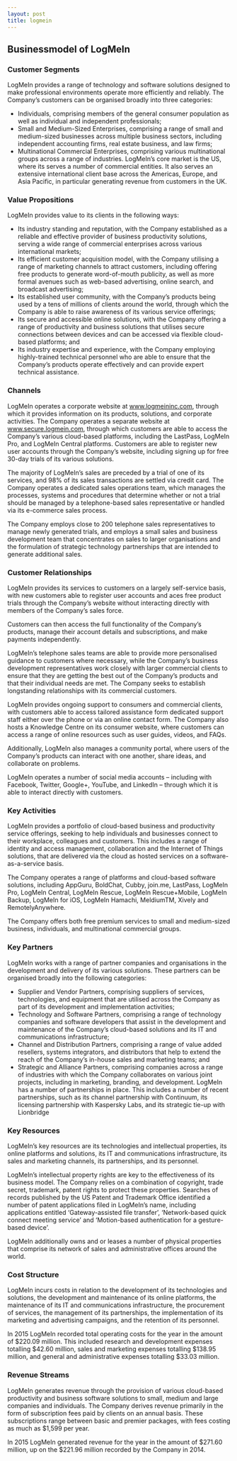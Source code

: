 ```yaml
---
layout: post
title: logmein
---
```


Businessmodel of LogMeIn
-------------------------

### Customer Segments

LogMeIn provides a range of technology and software solutions designed to make professional environments operate more efficiently and reliably. The Company’s customers can be organised broadly into three categories:

 * Individuals, comprising members of the general consumer population as well as individual and independent professionals;
* Small and Medium-Sized Enterprises, comprising a range of small and medium-sized businesses across multiple business sectors, including independent accounting firms, real estate business, and law firms;
* Multinational Commercial Enterprises, comprising various multinational groups across a range of industries.
 LogMeIn’s core market is the US, where its serves a number of commercial entities. It also serves an extensive international client base across the Americas, Europe, and Asia Pacific, in particular generating revenue from customers in the UK.

### Value Propositions

LogMeIn provides value to its clients in the following ways:

 * Its industry standing and reputation, with the Company established as a reliable and effective provider of business productivity solutions, serving a wide range of commercial enterprises across various international markets;
* Its efficient customer acquisition model, with the Company utilising a range of marketing channels to attract customers, including offering free products to generate word-of-mouth publicity, as well as more formal avenues such as web-based advertising, online search, and broadcast advertising;
* Its established user community, with the Company’s products being used by a tens of millions of clients around the world, through which the Company is able to raise awareness of its various service offerings;
* Its secure and accessible online solutions, with the Company offering a range of productivity and business solutions that utilises secure connections between devices and can be accessed via flexible cloud-based platforms; and
* Its industry expertise and experience, with the Company employing highly-trained technical personnel who are able to ensure that the Company’s products operate effectively and can provide expert technical assistance.
 ### Channels

LogMeIn operates a corporate website at www.logmeininc.com, through which it provides information on its products, solutions, and corporate activities. The Company operates a separate website at www.secure.logmein.com, through which customers are able to access the Company’s various cloud-based platforms, including the LastPass, LogMeIn Pro, and LogMeIn Central platforms. Customers are able to register new user accounts through the Company’s website, including signing up for free 30-day trials of its various solutions.

The majority of LogMeIn’s sales are preceded by a trial of one of its services, and 98% of its sales transactions are settled via credit card. The Company operates a dedicated sales operations team, which manages the processes, systems and procedures that determine whether or not a trial should be managed by a telephone-based sales representative or handled via its e-commerce sales process.

The Company employs close to 200 telephone sales representatives to manage newly generated trials, and employs a small sales and business development team that concentrates on sales to larger organisations and the formulation of strategic technology partnerships that are intended to generate additional sales.

### Customer Relationships

LogMeIn provides its services to customers on a largely self-service basis, with new customers able to register user accounts and aces free product trials through the Company’s website without interacting directly with members of the Company’s sales force.

Customers can then access the full functionality of the Company’s products, manage their account details and subscriptions, and make payments independently.

LogMeIn’s telephone sales teams are able to provide more personalised guidance to customers where necessary, while the Company’s business development representatives work closely with larger commercial clients to ensure that they are getting the best out of the Company’s products and that their individual needs are met. The Company seeks to establish longstanding relationships with its commercial customers.

LogMeIn provides ongoing support to consumers and commercial clients, with customers able to access tailored assistance form dedicated support staff either over the phone or via an online contact form. The Company also hosts a Knowledge Centre on its consumer website, where customers can access a range of online resources such as user guides, videos, and FAQs.

Additionally, LogMeIn also manages a community portal, where users of the Company’s products can interact with one another, share ideas, and collaborate on problems.

LogMeIn operates a number of social media accounts – including with Facebook, Twitter, Google+, YouTube, and LinkedIn – through which it is able to interact directly with customers.

### Key Activities

LogMeIn provides a portfolio of cloud-based business and productivity service offerings, seeking to help individuals and businesses connect to their workplace, colleagues and customers. This includes a range of identity and access management, collaboration and the Internet of Things solutions, that are delivered via the cloud as hosted services on a software-as-a-service basis.

The Company operates a range of platforms and cloud-based software solutions, including AppGuru, BoldChat, Cubby, join.me, LastPass, LogMeIn Pro, LogMeIn Central, LogMeIn Rescue, LogMeIn Rescue+Mobile, LogMeIn Backup, LogMeIn for iOS, LogMeIn Hamachi, MeldiumTM, Xively and RemotelyAnywhere.

The Company offers both free premium services to small and medium-sized business, individuals, and multinational commercial groups.

### Key Partners

LogMeIn works with a range of partner companies and organisations in the development and delivery of its various solutions. These partners can be organised broadly into the following categories:

 * Supplier and Vendor Partners, comprising suppliers of services, technologies, and equipment that are utilised across the Company as part of its development and implementation activities;
* Technology and Software Partners, comprising a range of technology companies and software developers that assist in the development and maintenance of the Company’s cloud-based solutions and its IT and communications infrastructure;
* Channel and Distribution Partners, comprising a range of value added resellers, systems integrators, and distributors that help to extend the reach of the Company’s in-house sales and marketing teams; and
* Strategic and Alliance Partners, comprising companies across a range of industries with which the Company collaborates on various joint projects, including in marketing, branding, and development.
 LogMeIn has a number of partnerships in place. This includes a number of recent partnerships, such as its channel partnership with Continuum, its licensing partnership with Kaspersky Labs, and its strategic tie-up with Lionbridge

### Key Resources

LogMeIn’s key resources are its technologies and intellectual properties, its online platforms and solutions, its IT and communications infrastructure, its sales and marketing channels, its partnerships, and its personnel.

LogMeIn’s intellectual property rights are key to the effectiveness of its business model. The Company relies on a combination of copyright, trade secret, trademark, patent rights to protect these properties. Searches of records published by the US Patent and Trademark Office identified a number of patent applications filed in LogMeIn’s name, including applications entitled ‘Gateway-assisted file transfer’, ‘Network-based quick connect meeting service’ and ‘Motion-based authentication for a gesture-based device’.

LogMeIn additionally owns and or leases a number of physical properties that comprise its network of sales and administrative offices around the world.

### Cost Structure

LogMeIn incurs costs in relation to the development of its technologies and solutions, the development and maintenance of its online platforms, the maintenance of its IT and communications infrastructure, the procurement of services, the management of its partnerships, the implementation of its marketing and advertising campaigns, and the retention of its personnel.

In 2015 LogMeIn recorded total operating costs for the year in the amount of $220.09 million. This included research and development expenses totalling $42.60 million, sales and marketing expenses totalling $138.95 million, and general and administrative expenses totalling $33.03 million.

### Revenue Streams

LogMeIn generates revenue through the provision of various cloud-based productivity and business software solutions to small, medium and large companies and individuals. The Company derives revenue primarily in the form of subscription fees paid by clients on an annual basis. These subscriptions range between basic and premier packages, with fees costing as much as $1,599 per year.

In 2015 LogMeIn generated revenue for the year in the amount of $271.60 million, up on the $221.96 million recorded by the Company in 2014.
